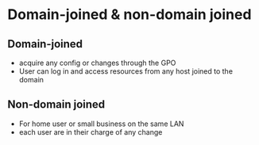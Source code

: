 # Domain-joined & non-domain joined

## Domain-joined

* acquire any config or changes through the GPO
* User can log in and access resources from any host joined to the domain

## Non-domain joined

* For home user or small business on the same LAN
* each user are in their charge of any change
